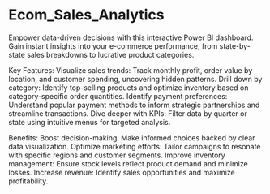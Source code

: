 # Ecom_Sales_Analytics
Empower data-driven decisions with this interactive Power BI dashboard. Gain instant insights into your e-commerce performance, from state-by-state sales breakdowns to lucrative product categories.

Key Features:
Visualize sales trends: Track monthly profit, order value by location, and customer spending, uncovering hidden patterns.
Drill down by category: Identify top-selling products and optimize inventory based on category-specific order quantities.
Identify payment preferences: Understand popular payment methods to inform strategic partnerships and streamline transactions.
Dive deeper with KPIs: Filter data by quarter or state using intuitive menus for targeted analysis.

Benefits:
Boost decision-making: Make informed choices backed by clear data visualization.
Optimize marketing efforts: Tailor campaigns to resonate with specific regions and customer segments.
Improve inventory management: Ensure stock levels reflect product demand and minimize losses.
Increase revenue: Identify sales opportunities and maximize profitability.
